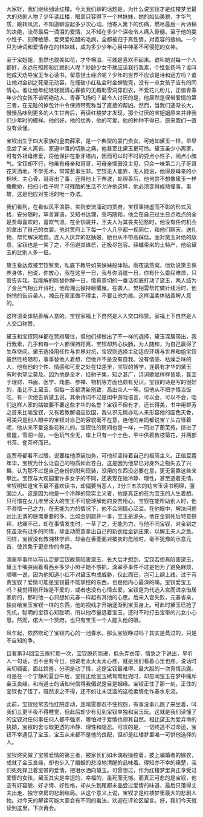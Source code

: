 
大家好，我们继续细读红楼。今天我们聊的话题是，为什么说宝钗才是红楼梦里最大的悲剧人物？少年读红楼，眼里只容得下一个林妹妹，她的如仙美貌、才华气质，婉转风流，不知道聊波起多少次心动。他寄人篱下的伤痛，燃尽最后一片诗稿的决绝，流尽最后一滴泪的爱情，又不知在多少个深夜令人痛入骨髓。至于他的耍小性子、刻薄敏感、爱哭爱吃醋的毛病，全都被归于真性情，对宽容的接纳。一个只为诗词和爱情存在的林妹妹，成为多少少年心目中神圣不可侵犯的女神。

至于宝姐姐，虽然也貌美如花，才华横溢，可就是喜欢不起来。谁叫她对每一个人都好，永远在照顾和迁就别人呢？妙龄少女不就应该我行我素，个性张扬吗？谁叫他成天劝导宝玉专心读书，留意世土经济呢？少年的世界不应该是诗和远方吗？谁让他对金钏之死毫无动容，在撞破小红私会时金蝉脱壳，没有一点女孩子应有的同情心。谁让他年纪轻轻就清心寡欲的无趣助雪洞穿旧衣，不爱花儿粉儿，正值青春年少的女孩不该明艳动人、青春飞扬吗？最令人讨厌的是，他居然是保带爱情的第三者，在无耻的掉包计中令保持带死称当了直接的帮凶。然而，当我们逐渐长大，慢慢品味到更多的人生甘苦后，再读红楼梦才发现，那个讨厌的宝姐姐原来并非我们少年时的模样。他的好，他的优秀，他的可爱，他的种种不得已，原来我们一直没有读懂。

宝钗出生于四大家族的皇商薛家，是一个典型的豪门贵女，可她如黛玉一样，早早品尝了亲人离丧、家道中落的切肤之痛，他甚至比黛玉更可怜。黛玉虽少小离家，可有外祖母疼爱，将他保护在象牙塔内，因而可以时不时的耍点小性子，闹点小脾气。宝钗却不行，他虽有母亲和哥哥，可母亲懦弱没主见，只会一味第二儿子哥哥花天酒地，不学无术，常常惹事生非。宝钗无人能靠，无人能说，他得是母亲的小棉袄、主心骨，哥哥出了事，还得他上下奔波，处理善后，他何尝不想像黛玉一样撒撒娇，扫扫小性子呢？可残酷的生活不允许他这样，他必须变得成熟懂事。事故，这是他应对生活的唯一办法。

我们看到，在看似风平浪静，实则安流涌动的贾府，宝钗秉持虚而不彰的形式风格，安分随时，罕言寡语，又知书达理，乖巧随和，他会在自己过生日点戏点的全是贾母喜欢的，喜欢气温。在金钏跳井，王夫人为其丧夫犯愁时，他没有任何机会的拿出了自己的衣裳。他对贾府上下每一个人几乎都一视同仁，和他们聊天、送礼物，帮忙解决难题。连人人厌弃的赵姨娘，她也从不带高踩低。面对黛玉对他的敌意，宝钗也是一笑了之，不但避其锋芒，还极尽包容。薛蟠带来的土特产，他给黛玉的比别人多一倍。

黛玉看达叔被宝钗察觉，私底下教导如亲妹妹般体贴。雨夜送燕窝，他劝说黛玉保养身体，他说，你放心，我在这里一日，我与你消遣一日，你有什么委屈难烦，只管告诉我，我能解的能替你解一日。情真意切的一番话彻底打动了黛玉，两人结为了金兰气相云开诗社，他帮湘云操持螃蟹雁。在袭人、樊相雲帮忙做针线活时，他悄悄的告诉袭人，湘云在家里做不得主，不要让他为难。这样温柔体贴善解人意的。

这样温柔体贴善解人意的。宝钗家福上下自然是人人交口称赞。家福上下自然是人人交口称赞。

黛玉和宝钗同样都在贾府居住，但他们却做出了不一样的选择，黛玉深居简出，我行我素，几乎和每一个人都保持距离，宝钗却热心快肠，为人随和，为自己赢得了生存空间。黛玉选择用任性与世界对抗，宝钗则选择主动适应环境与世界和姐宝钗虽然性格随和，事事替他人着想，但他并不是没有自我、没有情感、枯燥乏味的人，他有他的个性、情感和可爱之处在12差里，宝钗的博学，连最有才华的黛玉有时也望尘莫及。因为他是全才，经驰子集，知之甚广，诗词歌赋样样皆能，甚至于理财、书画、医学、戏曲、参禅、物机等方面也颇有见识。宝钗的诗是写的很好的，虽比不上黛玉，但每一首都清新别致，高出众人一等。但他从不把才情当饭吃，有一次他告诉黛玉说，其余诗词不过是闺中游戏语言，可以会，可以不会，咱们这样人家的姑娘要不要这些才华的名誉？宝钗不但有才，还长得美，书中用群芳之首来比喻宝钗，又有若教解语应钦国，我认识无情亦动人来形容他的国色天香，可美只是别人眼中的宝钗对自己的容貌毫不在意，连他的亲妈都说宝丫头古怪着呢，他从来不爱这些花粉儿的。宝钗住的房间也是一样，一同进了蘅芜苑，挤进了房屋，雪洞一般，一色玩气全无，岸上只有一个土色，平中供着数枝菊花，并两部书茶、奁茶杯而已。

连贾母都看不过眼，说要给他添装加务，可他却坚持着自己的极简主义。正值豆蔻年华，宝钗为什么让自己的物质如此苍白，这是因为他早已对身外之物失去了兴趣，认为那不过是自己身份的附利现装，没用的东西没必要在意，更无需靠这些来攀比。宝钗与大观园里许多女子的不同，还表现在她冷静、理性，甚至透着无情。宝钗明知道宝玉最不喜欢读书，却偏要当恶人，3分三五次的劝宝玉读书明理，服国治人。这是因为他是一个冷静的现实主义者，他是真正的在为宝玉的人生着想。只可惜在女儿堆里滚大的宝玉不可能理解他的良苦用心。宝钗在能帮助别人时，他不吝惜一己之力，在无能为力的情况下，他不会同情心泛滥。在他眼中，解决问题远比无谓的感慨重要的多。比如金钏跳井一事，宝玉是源头，他在金钏死后特意祭拜，悲痛不已，却在事情发生时，一草了之，无能为力，与他不同宝钗，对金钏之死虽没有过多的同情，却主动愿意拿出自己的新衣给金钏庄果，以解王夫人之急。同样，宝钗没有教湘林学师，却会在香菱面对被卖的危险时，毫不犹豫的示意元首，使其免于更悲惨的命运。

滴翠亭事件以前认定是宝钗故意陷害黛玉，长大后才想到，宝钗若想真陷害黛玉，黛玉半嘴哭闹着看西乡多少小辫子她不够抓，滴翠亭事件不过是他为了避免麻烦，顺嘴一说，因为他知道小红不对黛玉构成威胁，仅此而已，岂可上纲上线，过于苛责宝钗？爱情可能是宝钗最不能掌控的东西，也是他内心最深的痛。宝钗爱宝玉吗？我觉得刚开始是不爱的，或者也没有心情去爱。宝钗是为代选入宫而进京借居家府的，那时他一心只想如元春一样起有其他的心思。后来入宫失败，元春省亲，独自给宝玉宝钗一样的东西，他的视线才开始逐渐到宝玉身上。可此时黛玉已抢了先机，聪明的宝钗心知肚明，所以他尽量远着宝玉，还时不时打去宝带的儿女小心思。然而，偌大一个贾府，也只有宝玉一个人能入他的眼。

风乍起，依然吹动了宝钗内心的一池春水。那么宝钗睁过吗？其实是蒸过的，只是不自知的争。

且看第34回宝玉挨打那一次，宝钗脱药而进，低头弄衣带，情急之下说出，早听人一句话，也不至有今日。别说老太太太太心疼，就是我们看着心里也疼。说话时亲切稠密，面红娇羞，分明是动了情，这是宝钗最难得、最大胆的一次真情流露。可是在一个宁静的夏日午后，宝钗正给宝玉绣鸳鸯肚兜时，却忽闻宝玉在梦中痛斥金玉良缘，和尚道士的话如何信得我偏说是目是姻缘。宝钗正住了那一刻，正住的宝钗也了悟了，既然求之不得，还不如让未泛滥的这枪柔情化作春水东流。

此前，宝钗经常去怡红院走动，连晴雯都忍不住抱怨，有事没事儿跑了来坐着，叫我们三更半夜不得睡觉，但此后却少有见到宝钗单独和宝玉玩。这就是我们读懂了的宝钗对任何事任何人都不强求，哪怕对于爱情也顺其自然。相比黛玉为爱弃命的执拗，宝钗的舍与取更透的冷静、理性和隐忍。可叹的是，一切终逃不过命运，宝钗不幸遇见了宝玉，宝玉从来都不是他的良配，但却是红楼梦里唯一可供他选择的人。

宝钗终究做了宝带爱情的第三者，被家长们如木偶般操控着，披上骗婚者的嫁衣，成就了金玉良缘，却也步入了婚姻的悲凉地清醒的品味着。得知亦不幸的痛楚，我们死死捍卫着宝带的爱情，把泪水洒向黛玉。可曾想过，作为红楼梦里真正享受过爱情的女孩，黛玉其实是幸运的，幸福的，虽死而无憾。而真正可悲的是宝钗，他空有好容貌、好才情、好性格，却从头到尾都未品尝过爱情的味道，最后只落得丈夫出走、独守空房的悲剧结局。从这个意义上说，宝钗才是红楼梦里最大的悲剧人物。对今天的解读可能大家会有不同的看法，欢迎在评论区留言。好，我们今天就读到这里，下次再会。



